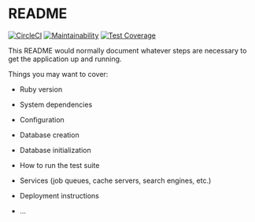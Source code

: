 # README

[![CircleCI](https://circleci.com/gh/frostyblok/post-api-revamped.svg?style=svg)](https://circleci.com/gh/frostyblok/post-api-revamped)
[![Maintainability](https://api.codeclimate.com/v1/badges/d350c17466ac0665c78d/maintainability)](https://codeclimate.com/github/frostyblok/post-api-revamped/maintainability)
[![Test Coverage](https://api.codeclimate.com/v1/badges/d350c17466ac0665c78d/test_coverage)](https://codeclimate.com/github/frostyblok/post-api-revamped/test_coverage)

This README would normally document whatever steps are necessary to get the
application up and running.

Things you may want to cover:

* Ruby version

* System dependencies

* Configuration

* Database creation

* Database initialization

* How to run the test suite

* Services (job queues, cache servers, search engines, etc.)

* Deployment instructions

* ...
